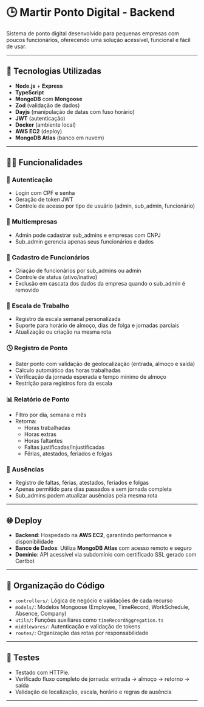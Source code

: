 # 🕒 Martir Ponto Digital - Backend

Sistema de ponto digital desenvolvido para pequenas empresas com poucos funcionários, oferecendo uma solução acessível, funcional e fácil de usar.

---

## 🚀 Tecnologias Utilizadas

- **Node.js** + **Express**
- **TypeScript**
- **MongoDB** com **Mongoose**
- **Zod** (validação de dados)
- **Dayjs** (manipulação de datas com fuso horário)
- **JWT** (autenticação)
- **Docker** (ambiente local)
- **AWS EC2** (deploy)
- **MongoDB Atlas** (banco em nuvem)

---

## 👨‍💼 Funcionalidades

### 🔐 Autenticação

- Login com CPF e senha
- Geração de token JWT
- Controle de acesso por tipo de usuário (admin, sub_admin, funcionário)

### 🏢 Multiempresas

- Admin pode cadastrar sub_admins e empresas com CNPJ
- Sub_admin gerencia apenas seus funcionários e dados

### 👷 Cadastro de Funcionários

- Criação de funcionários por sub_admins ou admin
- Controle de status (ativo/inativo)
- Exclusão em cascata dos dados da empresa quando o sub_admin é removido

### 📅 Escala de Trabalho

- Registro da escala semanal personalizada
- Suporte para horário de almoço, dias de folga e jornadas parciais
- Atualização ou criação na mesma rota

### 🕓 Registro de Ponto

- Bater ponto com validação de geolocalização (entrada, almoço e saída)
- Cálculo automático das horas trabalhadas
- Verificação da jornada esperada e tempo mínimo de almoço
- Restrição para registros fora da escala

### 📊 Relatório de Ponto

- Filtro por dia, semana e mês
- Retorna:
  - Horas trabalhadas
  - Horas extras
  - Horas faltantes
  - Faltas justificadas/injustificadas
  - Férias, atestados, feriados e folgas

### 📌 Ausências

- Registro de faltas, férias, atestados, feriados e folgas
- Apenas permitido para dias passados e sem jornada completa
- Sub_admins podem atualizar ausências pela mesma rota

---

## 🌐 Deploy

- **Backend**: Hospedado na **AWS EC2**, garantindo performance e disponibilidade
- **Banco de Dados**: Utiliza **MongoDB Atlas** com acesso remoto e seguro
- **Domínio**: API acessível via subdomínio com certificado SSL gerado com Certbot

---

## 📂 Organização do Código

- `controllers/`: Lógica de negócio e validações de cada recurso
- `models/`: Modelos Mongoose (Employee, TimeRecord, WorkSchedule, Absence, Company)
- `utils/`: Funções auxiliares como `timeRecordAggregation.ts`
- `middlewares/`: Autenticação e validação de tokens
- `routes/`: Organização das rotas por responsabilidade

---

## 🧪 Testes

- Testado com HTTPie.
- Verificado fluxo completo de jornada: entrada → almoço → retorno → saída
- Validação de localização, escala, horário e regras de ausência

---


